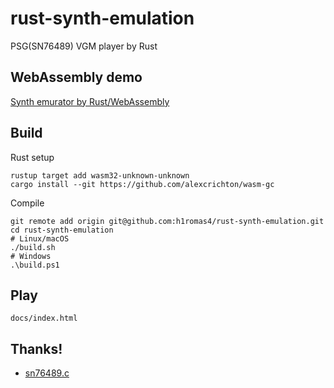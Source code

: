 # rust-synth-emulation

PSG(SN76489) VGM player by Rust

## WebAssembly demo

[Synth emurator by Rust/WebAssembly](https://h1romas4.github.io/rust-synth-emulation/index.html)

## Build

Rust setup

```
rustup target add wasm32-unknown-unknown
cargo install --git https://github.com/alexcrichton/wasm-gc
```

Compile

```
git remote add origin git@github.com:h1romas4/rust-synth-emulation.git
cd rust-synth-emulation
# Linux/macOS
./build.sh
# Windows
.\build.ps1
```

## Play

```
docs/index.html
```

## Thanks!

* [sn76489.c](https://github.com/vgmrips/vgmplay/blob/master/VGMPlay/chips/sn76489.c)

